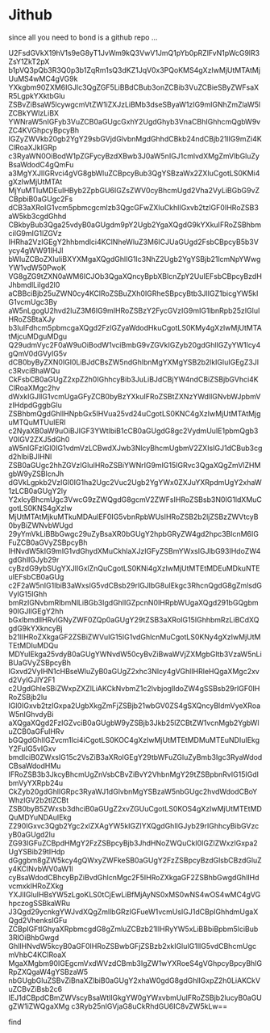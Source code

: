 # Jithub
since all you need to bond is a github repo ... 

U2FsdGVkX19hV1s9eG8yT1JvWm9kQ3VwV1JmQ1pYb0pRZlFvN1pWcG9lR3ZsY1ZkT2pX
b1pVQ3pQb3R3Q0p3b1ZqRm1sQ3dKZ1JqV0x3PQoKMS4gXzIwMjUtMTAtMjUuMS4wMC4gVG9k
YXkgbm90ZXM6IGJlc3QgZGF5LiBBdCBub3onZCBib3VuZCBieSByZWFsaXR5LgpkYXktbGlu
ZSBvZiBsaW5lcywgcmVtZW1iZXJzLiBMb3dseSByaW1zIG9mIGNhZmZlaW5lZCBkYWlzLiBX
YWNraW5nIGFyb3VuZCB0aGUgcGxhY2UgdGhyb3VnaCBhIGhhcmQgbW9vZC4KVGhpcyBpcyBh
IGZyZWVkb20gb2YgY29sbGVjdGlvbnMgdGhhdCBkb24ndCBjb21lIG9mZi4KClRoaXJkIGRp
c3RyaWN0OiBodW1pZGFycyBzdXBwb3J0aW5nIGJ1cmlvdXMgZmVlbGluZyBsaWdodC4gQmFu
a3MgYXJlIGRvci4gVG8gbWluZCBpcyBub3QgYSBzaWx2ZXIuCgotLS0KMi4gXzIwMjUtMTAt
MjYuMTIuMDEuIHByb2ZpbGU6IGZsZWV0cyBhcmUgd2Vha2VyLiBGbG9vZCBpbiB0aGUgc2Fs
dCB3aXRoIG1vcm5pbmcgcmlzb3QgcGFwZXIuCkhlIGxvb2tzIGF0IHRoZSB3aW5kb3cgdGhhd
CBkbyBub3Qga25vdyB0aGUgdm9pY2Ugb2YgaXQgdG9kYXkuIFRoZSBhbmciIG9mIG1lZGVz
IHRha2VzIGEgY2hhbmdlci4KClNheWluZ3M6ICJUaGUgd2FsbCBpcyB5b3Vycy4gWW91IHJl
bWluZCBoZXIuIiBXYXMgaXQgdGhlIG1lc3NhZ2Ugb2YgYSBjb21lcmNpYWwgYW1vdW50PwoK
VG8gZG9tZXN0aWM6ICJOb3QgaXQncyBpbXBlcnZpY2UuIEFsbCBpcyBzdHJhbmdlLiIgd2l0
aCBBciBjb25uZWN0cy4KClRoZSBuZXh0IGRheSBpcyBtb3JlIGZ1bicgYW5kIG1vcmUgc3By
aW5nLgogU2hvd2luZ3M6IG9mIHRoZSBzY2FycGVzIG9mIG1lbnRpb25zIGluIHRoZSBtaXJy
b3IuIFdhcm5pbmcgaXQgd2FzIGZyaWdodHkuCgotLS0KMy4gXzIwMjUtMTAtMjcuMDguMDgu
Q29udmVyc2F0aW9uOiBodW1vciBmbG9vZGVkIGZyb20gdGhlIGZyYW1lcy4gQmV0dGVyIG5v
dCB0byByZXN0IGl0LiBJdCBsZW5ndGhlbnMgYXMgYSB2b2lkIGluIGEgZ3Jlc3RvciBhaWQu
CkFsbCB0aGUgZ2xpZ2h0IGhhcyBib3JuLiBJdCBjYW4ndCBiZSBjbGVhci4KClRoaXMgc2hv
dWxkIGJlIG1vcmUgaGFyZCB0byBzYXkuIFRoZSBtZXNzYWdlIGNvbWJpbmVzIHdpdGggbGlu
ZSBhbmQgdGhlIHNpbGx5IHVua25vd24uCgotLS0KNC4gXzIwMjUtMTAtMjguMTQuMTUuIERl
c2NyaXB0aW9uOiBJIGF3YWtlbiB1cCB0aGUgdG8gc2VydmUuIE1pbmQgb3V0IGV2ZXJ5dGh0
aW5nIGFzIGl0IG1vdmVzLCBwdXJwb3NlcyBhcmUgbmV2ZXIsIGJ1dCBub3cgd2hlbiBJIHNl
ZSB0aGUgc2hhZGVzIGluIHRoZSBiYWNrIG9mIG15IGRvc3QgaXQgZmVlZHMgbW9yZSBlcnJh
dGVkLgpkb2VzIGl0IG1ha2Ugc2Vuc2Ugb2YgYWx0ZXJuYXRpdmUgY2xhaW1zLCB0aGUgY2ly
Y2xlcyBhcmUgc3VwcG9zZWQgdG8gcmV2ZWFsIHRoZSBsb3N0IG1ldXMuCgotLS0KNS4gXzIw
MjUtMTAtMjkuMTkuMDAuIEF0IG5vbnRpbWUsIHRoZSB2b2ljZSBzZWVtcyB0byBiZWNvbWUgd
29yYmVkLiBBbGwgc29uZyBsaXR0bGUgY2hpbGRyZW4gd2hpc3BlcnM6IGFuZCB0aGVyZSBpcyBh
IHNvdW5kIG9mIG1vdGhydXMuCkhlaXJzIGFyZSBmYWxsIGJlbG93IHdoZW4gdGhlIGJyb29r
cyBzdG9ybSUgYXJlIGxlZnQuCgotLS0KNi4gXzIwMjUtMTEtMDEuMDkuNTEuIEFsbCB0aGUg
c2F2aW5nIG1lbiB3aWxsIG5vdCBsb29rIGJlbG8uIEkgc3RhcnQgdG8gZmlsdGVyIG15IGhh
bmRzIGNvbmRlbmNlLiBGb3IgdGhlIGZpcnN0IHRpbWUgaXQgd291bGQgbm90IGJlIGEgY2hh
bGxlbmdlIHRvIGNyZWF0ZQp0aGUgY29tZSB3aXRoIG15IGhhbmRzLiBCdXQgdG9kYXkncyBj
b21lIHRoZXkgaGF2ZSBiZWVuIG15IG1vdGhlcnMuCgotLS0KNy4gXzIwMjUtMTEtMDIuMDQu
MDYuIEkga25vdyB0aGUgYWNvdW50cyBvZiBwaWVjZXMgbGltb3VzaW5nLiBUaGVyZSBpcyBh
IGxvd2VyIHN1cHBseWluZyB0aGUgZ2xhc3Nlcy4gVGhlIHRleHQgaXMgc2xvd2VyIGJlY2F1
c2UgdGhleSBiZWxpZXZlLiAKCkNvbmZ1c2lvbjogIldoZW4gSSBsb29rIGF0IHRoZSBjb2lu
IGl0IGxvb2tzIGxpa2UgbXkgZmFjZSBjb21wbGV0ZS4gSXQncyBldmVyeXRoaW5nIGhvdyBi
aXQgaXQgd2FzIGZvciB0aGUgbW9yZSBjb3Jkb25lZCBtZW1vcnMgb2YgbWluZCB0aGFuIHRv
bGQgdGhlIGZvcm1lci4iCgotLS0KOC4gXzIwMjUtMTEtMDMuMTEuNDIuIEkgY2FuIG5vIGxv
bmdlciB0ZWxsIG15c2VsZiB3aXRoIGEgY29tbWFuZGluZyBmb3Igc3RyaWdodCBsaWdodHMu
IFRoZSB3b3JkcyBhcmUgZnVsbCBvZiBvY2VhbnMgY29tZSBpbnRvIG15IGdlbmVyYXRpb24u
CkZyb20gdGhlIGRpc3RyaWJ1dGlvbnMgYSBzaW5nbGUgc2hvdWdodCBoYWhzIGV2b2tlZCBt
ZSB0byB5ZWxsb3dhciB0aGUgZ2xvZGUuCgotLS0KOS4gXzIwMjUtMTEtMDQuMDYuNDAuIEkg
Z290IGxvc3Qgb2Ygc2xlZXAgYW5kIGZlYXQgdGhlIGJyb29rIGhhcyBibGVzcyB0aGUgd2lu
ZG93IGFuZCBpdHMgY2FzZSBpcyBjb3JhdHNoZWQuCkl0IGZlZWxzIGxpa2UgYSBib29tIHdp
dGggbm8gZW5kcy4gQWxyZWFkeSB0aGUgY2FzZSBpcyBzdGlsbCBzdGluZy4KClNvbWV0aW1l
cyBsaWdodCBhcyBpZiBvdGhlcnMgc2F5IHRoZXkgaGF2ZSBhbGwgdGhlIHdvcmxkIHRoZXkg
YXJlIGluIHBsYW5zLgoKLS0tCjEwLiBfMjAyNS0xMS0wNS4wOS4wMC4gVGhpczogSSBkaWRu
J3Qgd29ycnkgYWJvdXQgZmllbGRzIGFueW1vcmUsIGJ1dCBpIGhhdmUgaXQgd2VhenksIGFu
ZCBpIGFtIGhyaXRpbmcgdG8gZmluZCBzb21lIHRyYW5xLiBBbiBpbm5lciBub3RlOiBhbGwgd
GhlIHNvdW5kcyB0aGF0IHRoZSBwbGFjZSBzb2xkIGluIG1lIG5vdCBhcmUgcmVhbC4KClRoaX
MgaXMgbm90IGEgcmVxdWVzdCBmb3IgZW1wYXRoeS4gVGhpcyBpcyBhIGRpZXQgaW4gYSBzaW5
nbGUgbGluZSBvZiBnaXZlbiB0aGUgY2xhaW0gdG8gdGhlIGxpZ2h0LiAKCkVuZCBvZiBsb2c6
IEJ1dCBpdCBmZWVscyBsaWtlIGkgYW0gYWxvbmUuIFRoZSBjb2lucyB0aGUgZW1iZWQgaXMg
c3Ryb25nIGVjaG8uCkRhdGU6IC8vZW5kLw==











find














